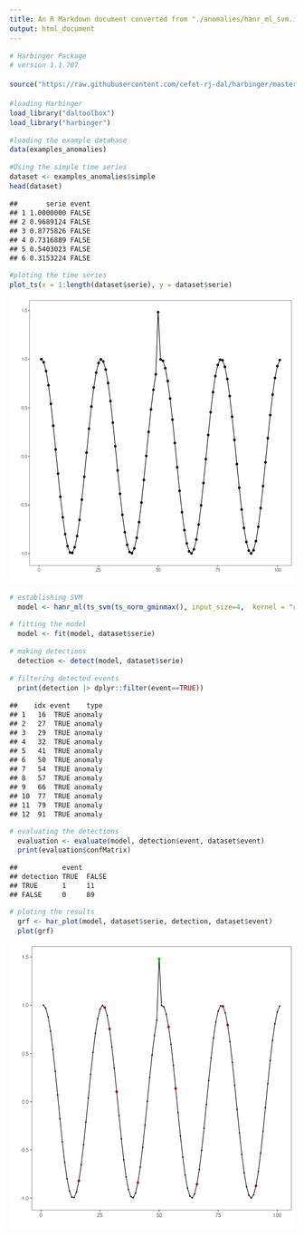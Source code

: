 ```yaml
---
title: An R Markdown document converted from "./anomalies/hanr_ml_svm.ipynb"
output: html_document
---
```



```r
# Harbinger Package
# version 1.1.707

source("https://raw.githubusercontent.com/cefet-rj-dal/harbinger/master/jupyter.R")

#loading Harbinger
load_library("daltoolbox") 
load_library("harbinger") 
```


```r
#loading the example database
data(examples_anomalies)
```


```r
#Using the simple time series 
dataset <- examples_anomalies$simple
head(dataset)
```

```
##       serie event
## 1 1.0000000 FALSE
## 2 0.9689124 FALSE
## 3 0.8775826 FALSE
## 4 0.7316889 FALSE
## 5 0.5403023 FALSE
## 6 0.3153224 FALSE
```


```r
#ploting the time series
plot_ts(x = 1:length(dataset$serie), y = dataset$serie)
```

![plot of chunk unnamed-chunk-4](fig/hanr_ml_svm/unnamed-chunk-4-1.png)


```r
# establishing SVM
  model <- hanr_ml(ts_svm(ts_norm_gminmax(), input_size=4,  kernel = "radial"))
```


```r
# fitting the model
  model <- fit(model, dataset$serie)
```


```r
# making detections
  detection <- detect(model, dataset$serie)
```


```r
# filtering detected events
  print(detection |> dplyr::filter(event==TRUE))
```

```
##    idx event    type
## 1   16  TRUE anomaly
## 2   27  TRUE anomaly
## 3   29  TRUE anomaly
## 4   32  TRUE anomaly
## 5   41  TRUE anomaly
## 6   50  TRUE anomaly
## 7   54  TRUE anomaly
## 8   57  TRUE anomaly
## 9   66  TRUE anomaly
## 10  77  TRUE anomaly
## 11  79  TRUE anomaly
## 12  91  TRUE anomaly
```


```r
# evaluating the detections
  evaluation <- evaluate(model, detection$event, dataset$event)
  print(evaluation$confMatrix)
```

```
##           event      
## detection TRUE  FALSE
## TRUE      1     11   
## FALSE     0     89
```


```r
# ploting the results
  grf <- har_plot(model, dataset$serie, detection, dataset$event)
  plot(grf)
```

![plot of chunk unnamed-chunk-10](fig/hanr_ml_svm/unnamed-chunk-10-1.png)

